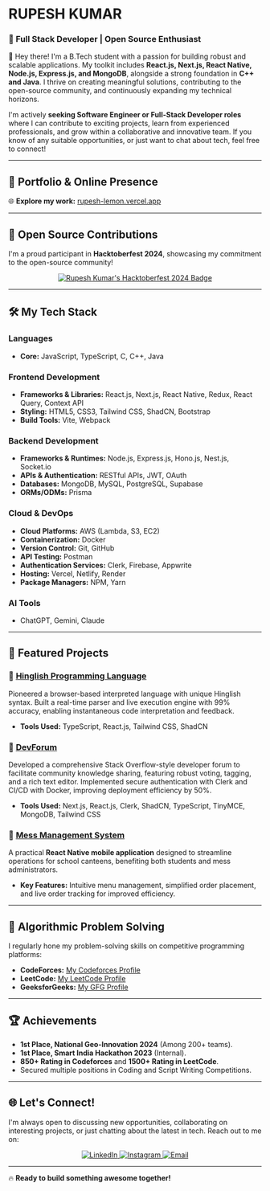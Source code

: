 # RUPESH KUMAR

### 🚀 Full Stack Developer | Open Source Enthusiast

👋 Hey there! I'm a B.Tech student with a passion for building robust and scalable applications. My toolkit includes **React.js, Next.js, React Native, Node.js, Express.js, and MongoDB**, alongside a strong foundation in **C++ and Java**. I thrive on creating meaningful solutions, contributing to the open-source community, and continuously expanding my technical horizons.

I'm actively **seeking Software Engineer or Full-Stack Developer roles** where I can contribute to exciting projects, learn from experienced professionals, and grow within a collaborative and innovative team. If you know of any suitable opportunities, or just want to chat about tech, feel free to connect!

---

## 🔗 Portfolio & Online Presence

🌐 **Explore my work:** [rupesh-lemon.vercel.app](https://rupesh-lemon.vercel.app/)

---

## 🏅 Open Source Contributions

I'm a proud participant in **Hacktoberfest 2024**, showcasing my commitment to the open-source community!

<p align="center">
  <a href="https://www.holopin.io/@rupeshdev30#badges">
    <img src="https://holopin.me/rupeshdev30" alt="Rupesh Kumar's Hacktoberfest 2024 Badge">
  </a>
</p>

---

## 🛠️ My Tech Stack

### Languages
* **Core:** JavaScript, TypeScript, C, C++, Java

### Frontend Development
* **Frameworks & Libraries:** React.js, Next.js, React Native, Redux, React Query, Context API
* **Styling:** HTML5, CSS3, Tailwind CSS, ShadCN, Bootstrap
* **Build Tools:** Vite, Webpack

### Backend Development
* **Frameworks & Runtimes:** Node.js, Express.js, Hono.js, Nest.js, Socket.io
* **APIs & Authentication:** RESTful APIs, JWT, OAuth
* **Databases:** MongoDB, MySQL, PostgreSQL, Supabase
* **ORMs/ODMs:** Prisma

### Cloud & DevOps
* **Cloud Platforms:** AWS (Lambda, S3, EC2)
* **Containerization:** Docker
* **Version Control:** Git, GitHub
* **API Testing:** Postman
* **Authentication Services:** Clerk, Firebase, Appwrite
* **Hosting:** Vercel, Netlify, Render
* **Package Managers:** NPM, Yarn

### AI Tools
* ChatGPT, Gemini, Claude

---

## 🚀 Featured Projects

### 📌 [Hinglish Programming Language](https://hinglish-language.vercel.app/)
Pioneered a browser-based interpreted language with unique Hinglish syntax. Built a real-time parser and live execution engine with 99% accuracy, enabling instantaneous code interpretation and feedback.
* **Tools Used:** TypeScript, React.js, Tailwind CSS, ShadCN

### 📌 [DevForum](https://devforum-eight.vercel.app/)
Developed a comprehensive Stack Overflow-style developer forum to facilitate community knowledge sharing, featuring robust voting, tagging, and a rich text editor. Implemented secure authentication with Clerk and CI/CD with Docker, improving deployment efficiency by 50%.
* **Tools Used:** Next.js, React.js, Clerk, ShadCN, TypeScript, TinyMCE, MongoDB, Tailwind CSS

### 📌 [Mess Management System](https://github.com/rupesh-dev30/Mess-Management)
A practical **React Native mobile application** designed to streamline operations for school canteens, benefiting both students and mess administrators.
* **Key Features:** Intuitive menu management, simplified order placement, and live order tracking for improved efficiency.

---

## 🧠 Algorithmic Problem Solving

I regularly hone my problem-solving skills on competitive programming platforms:

* **CodeForces:** [My Codeforces Profile](https://codeforces.com/profile/rupesh30)
* **LeetCode:** [My LeetCode Profile](https://leetcode.com/rupesh30/)
* **GeeksforGeeks:** [My GFG Profile](https://auth.geeksforgeeks.org/user/rupesh__kumar/)

---

## 🏆 Achievements

* **1st Place, National Geo-Innovation 2024** (Among 200+ teams).
* **1st Place, Smart India Hackathon 2023** (Internal).
* **850+ Rating in Codeforces** and **1500+ Rating in LeetCode**.
* Secured multiple positions in Coding and Script Writing Competitions.

---

## 🌐 Let's Connect!

I'm always open to discussing new opportunities, collaborating on interesting projects, or just chatting about the latest in tech. Reach out to me on:

<p align="center">
  <a href="https://linkedin.com/in/rupeshkumar30" target="_blank">
    <img src="https://img.shields.io/badge/LinkedIn-%230077B5.svg?style=for-the-badge&logo=linkedin&logoColor=white" alt="LinkedIn">
  </a>
  <a href="https://instagram.com/ig_rupesh30" target="_blank">
    <img src="https://img.shields.io/badge/Instagram-%23E4405F.svg?style=for-the-badge&logo=Instagram&logoColor=white" alt="Instagram">
  </a>
  <a href="mailto:cgcrupesh@gmail.com" target="_blank">
    <img src="https://img.shields.io/badge/Email-D14836?style=for-the-badge&logo=gmail&logoColor=white" alt="Email">
  </a>
</p>

---

🔥 **Ready to build something awesome together!**
